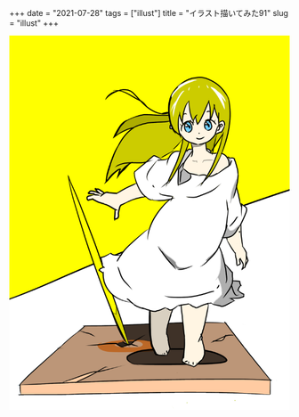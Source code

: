 +++
date = "2021-07-28"
tags = ["illust"]
title = "イラスト描いてみた91"
slug = "illust"
+++

![/img/yui_91.png](/img/yui_91.png)

